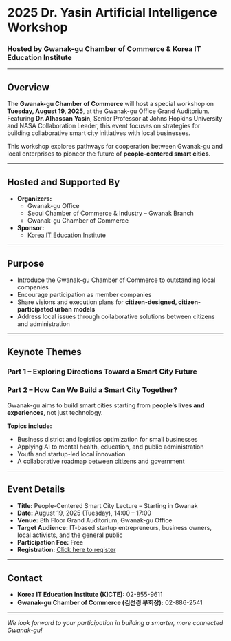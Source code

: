 # 2025 Dr. Yasin Artificial Intelligence Workshop  
### Hosted by Gwanak-gu Chamber of Commerce & Korea IT Education Institute

---

## Overview
The **Gwanak-gu Chamber of Commerce** will host a special workshop on **Tuesday, August 19, 2025**, at the Gwanak-gu Office Grand Auditorium.  
Featuring **Dr. Alhassan Yasin**, Senior Professor at Johns Hopkins University and NASA Collaboration Leader, this event focuses on strategies for building collaborative smart city initiatives with local businesses.

This workshop explores pathways for cooperation between Gwanak-gu and local enterprises to pioneer the future of **people-centered smart cities**.

---

## Hosted and Supported By
- **Organizers:**  
  - Gwanak-gu Office  
  - Seoul Chamber of Commerce & Industry – Gwanak Branch  
  - Gwanak-gu Chamber of Commerce  
- **Sponsor:**  
  - [Korea IT Education Institute](https://www.keduit.com/)

---

## Purpose
- Introduce the Gwanak-gu Chamber of Commerce to outstanding local companies  
- Encourage participation as member companies  
- Share visions and execution plans for **citizen-designed, citizen-participated urban models**  
- Address local issues through collaborative solutions between citizens and administration

---

## Keynote Themes

### Part 1 – Exploring Directions Toward a Smart City Future  
### Part 2 – How Can We Build a Smart City Together?

Gwanak-gu aims to build smart cities starting from **people’s lives and experiences**, not just technology.

**Topics include:**  
- Business district and logistics optimization for small businesses  
- Applying AI to mental health, education, and public administration  
- Youth and startup-led local innovation  
- A collaborative roadmap between citizens and government

---

## Event Details
- **Title:** People-Centered Smart City Lecture – Starting in Gwanak  
- **Date:** August 19, 2025 (Tuesday), 14:00 – 17:00  
- **Venue:** 8th Floor Grand Auditorium, Gwanak-gu Office  
- **Target Audience:** IT-based startup entrepreneurs, business owners, local activists, and the general public  
- **Participation Fee:** Free  
- **Registration:** [Click here to register](https://forms.gle/LNwKY9SHxfHcvvE1A)

---

## Contact
- **Korea IT Education Institute (KICTE):** 02-855-9611  
- **Gwanak-gu Chamber of Commerce (김선경 부회장):** 02-886-2541  

---

*We look forward to your participation in building a smarter, more connected Gwanak-gu!*
